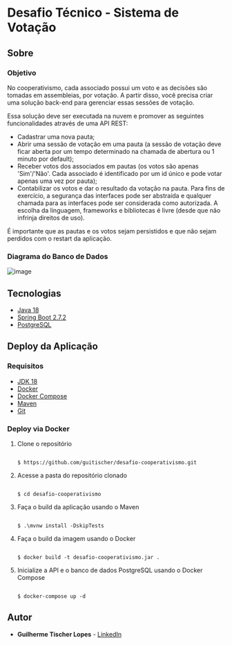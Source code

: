 # Desafio Técnico - Sistema de Votação

## Sobre
### Objetivo
No cooperativismo, cada associado possui um voto e as decisões são tomadas em assembleias, por votação. 
A partir disso, você precisa criar uma solução back-end para gerenciar essas sessões de votação.

Essa solução deve ser executada na nuvem e promover as seguintes funcionalidades através de uma API 
REST: 
- Cadastrar uma nova pauta;
- Abrir uma sessão de votação em uma pauta (a sessão de votação deve ficar aberta por um tempo 
determinado na chamada de abertura ou 1 minuto por default);
- Receber votos dos associados em pautas (os votos são apenas 'Sim'/'Não'. Cada associado é 
identificado por um id único e pode votar apenas uma vez por pauta);
- Contabilizar os votos e dar o resultado da votação na pauta.
Para fins de exercício, a segurança das interfaces pode ser abstraída e qualquer chamada para as interfaces 
pode ser considerada como autorizada. A escolha da linguagem, frameworks e bibliotecas é livre (desde que 
não infrinja direitos de uso).

É importante que as pautas e os votos sejam persistidos e que não sejam perdidos com o restart da aplicação.

### Diagrama do Banco de Dados

![image](https://user-images.githubusercontent.com/15661024/183253448-1b14b3a0-27a3-4a4c-b4b9-9c27f4bb8aea.png)

## Tecnologias

- [Java 18](https://www.oracle.com/java/technologies/javase/jdk18-archive-downloads.html)
- [Spring Boot 2.7.2](https://spring.io/projects/spring-boot)
- [PostgreSQL](https://www.postgresql.org/)

## Deploy da Aplicação

### Requisitos

- [JDK 18](https://www.oracle.com/java/technologies/javase/jdk18-archive-downloads.html)
- [Docker](https://docs.docker.com/get-docker/)
- [Docker Compose](https://docs.docker.com/compose/install/)
- [Maven](https://maven.apache.org/download.cgi)
- [Git](https://git-scm.com/)

### Deploy via Docker

1. Clone o repositório
   
    ```

    $ https://github.com/guitischer/desafio-cooperativismo.git
    ```
2. Acesse a pasta do repositório clonado
   
    ```

    $ cd desafio-cooperativismo
    ```
3. Faça o build da aplicação usando o Maven
   
    ```

    $ .\mvnw install -DskipTests
    ```
4. Faça o build da imagem usando o Docker
   
    ```

    $ docker build -t desafio-cooperativismo.jar .
    ```

5. Inicialize a API e o banco de dados PostgreSQL usando o Docker Compose
   
    ```

    $ docker-compose up -d
    ```


## Autor

* **Guilherme Tischer Lopes** - [LinkedIn](https://www.linkedin.com/in/guilherme-tischer/)


